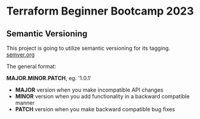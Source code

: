# Terraform Beginner Bootcamp 2023

## Semantic Versioning

This project is going to utilize semantic versioning for its tagging.
[semver.org](https://semver.org/)

The general format:

**MAJOR.MINOR.PATCH**, eg. '1.0.1'
- **MAJOR** version when you make incompatible API changes
- **MINOR** version when you add functionality in a backward compatible manner
- **PATCH** version when you make backward compatible bug fixes
